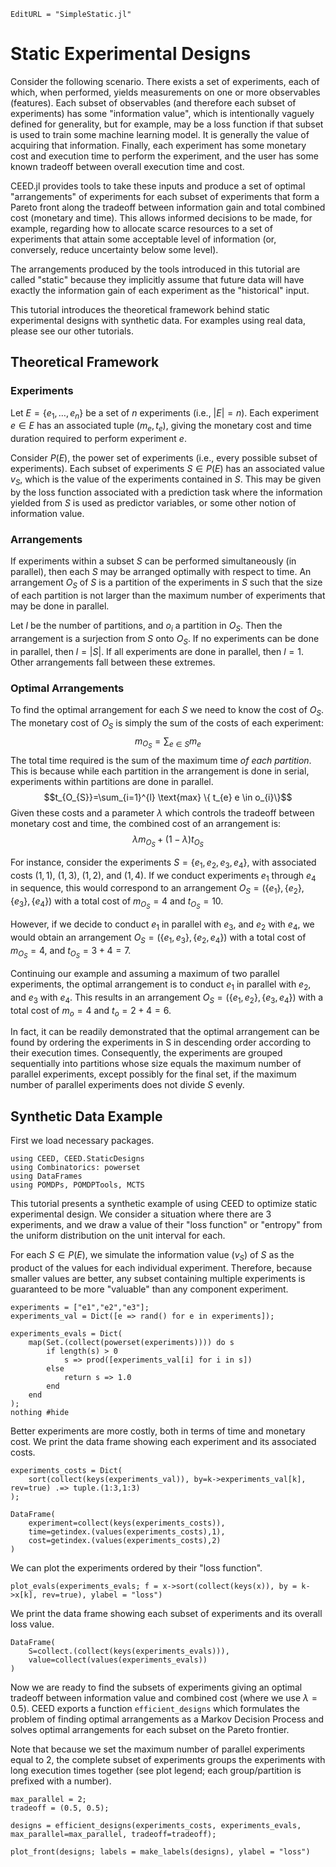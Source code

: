 ```@meta
EditURL = "SimpleStatic.jl"
```

# Static Experimental Designs

Consider the following scenario. There exists a set of experiments, each of which, when performed, yields
measurements on one or more observables (features). Each subset of observables (and therefore each subset of experiments)
has some "information value", which is intentionally vaguely defined for generality, but for example, may be
a loss function if that subset is used  to train some machine learning model. It is generally the value of acquiring that information.
Finally, each experiment has some monetary cost and execution time to perform the experiment, and
the user has some known tradeoff between overall execution time and cost.

CEED.jl provides tools to take these inputs and produce a set of optimal "arrangements" of experiments for each
subset of experiments that form a Pareto front along the tradeoff between information gain and total combined cost
(monetary and time). This allows informed decisions to be made, for example, regarding how to allocate scarce
resources to a set of experiments that attain some acceptable level of information (or, conversely, reduce
uncertainty below some level).

The arrangements produced by the tools introduced in this tutorial are called "static" because they implicitly
assume that future data will have exactly the information gain of each experiment as the "historical" input.

This tutorial introduces the theoretical framework behind static experimental designs with synthetic data.
For examples using real data, please see our other tutorials.

## Theoretical Framework

### Experiments

Let $E = \{ e_1, \ldots, e_n\}$ be a set of $n$ experiments (i.e., $|E|=n$). Each experiment $e \in E$ has an
associated tuple $(m_{e},t_{e})$, giving the monetary cost and time duration required to perform experiment $e$.

Consider $P(E)$, the power set of experiments (i.e., every possible subset of experiments). Each subset of
experiments $S\in P(E)$ has an associated value $v_{S}$, which is the value of the experiments contained in $S$.
This may be given by the loss function associated with a prediction task where the information yielded from $S$
is used as predictor variables, or some other notion of information value.

### Arrangements

If experiments within a subset $S$ can be performed simultaneously (in parallel), then each $S$ may be arranged
optimally with respect to time. An arrangement $O_{S}$ of $S$ is a partition of the experiments in $S$ such that
the size of each partition is not larger than the maximum number of experiments that may be done in parallel.

Let $l$ be the number of partitions, and $o_{i}$ a partition in $O_{S}$. Then the arrangement is a surjection from $S$
onto $O_{S}$. If no experiments can be done in parallel, then $l=|S|$. If all experiments are done in parallel, then
$l=1$. Other arrangements fall between these extremes.

### Optimal Arrangements

To find the optimal arrangement for each $S$ we need to know the cost of $O_{S}$. The monetary cost of $O_{S}$ is simply
the sum of the costs of each experiment:
$$m_{O_{S}}=\sum_{e\in S} m_{e}$$
The total time required is the sum of the maximum time *of each partition*. This is because while each partition in the
arrangement is done in serial, experiments within partitions are done in parallel.
$$t_{O_{S}}=\sum_{i=1}^{l} \text{max} \{ t_{e} e \in o_{i}\}$$
Given these costs and a parameter $\lambda$ which controls the tradeoff between monetary cost and time, the combined
cost of an arrangement is:
$$\lambda m_{O_{S}} + (1-\lambda) t_{O_{S}}$$

For instance, consider the experiments $S = \{e_{1},e_{2},e_{3},e_{4}\}$, with associated costs $(1, 1)$, $(1, 3)$, $(1, 2)$, and $(1, 4)$.
If we conduct experiments $e_1$ through $e_4$ in sequence, this would correspond to an arrangement
$O_{S} = (\{ e_1 \}, \{ e_2 \}, \{ e_3 \}, \{ e_4 \})$ with a total cost of $m_{O_{S}} = 4$ and $t_{O_{S}} = 10$.

However, if we decide to conduct $e_1$ in parallel with $e_3$, and $e_2$ with $e_4$, we would obtain an arrangement
$O_{S} = (\{ e_1, e_3 \}, \{ e_2, e_4 \})$ with a total cost of $m_{O_{S}} = 4$, and $t_{O_{S}} = 3 + 4 = 7$.

Continuing our example and assuming a maximum of two parallel experiments, the optimal arrangement is to conduct
$e_1$ in parallel with $e_2$, and $e_3$ with $e_4$. This results in an arrangement $O_{S} = (\{ e_1, e_2 \}, \{ e_3, e_4 \})$ with a total cost of $m_o = 4$ and $t_o = 2 + 4 = 6$.

In fact, it can be readily demonstrated that the optimal arrangement can be found by ordering the experiments in
S in descending order according to their execution times. Consequently, the experiments are grouped sequentially
into partitions whose size equals the maximum number of parallel experiments, except possibly for the final set,
if the maximum number of parallel experiments does not divide $S$ evenly.

## Synthetic Data Example

First we load necessary packages.

````@example SimpleStatic
using CEED, CEED.StaticDesigns
using Combinatorics: powerset
using DataFrames
using POMDPs, POMDPTools, MCTS
````

This tutorial presents a synthetic example of using CEED to optimize static experimental design.
We consider a situation where there are 3 experiments, and we draw a value of their "loss function"
or "entropy" from the uniform distribution on the unit interval for each.

For each $S\in P(E)$, we simulate the information value ($v_{S}$) of $S$ as the product of
the values for each individual experiment.
Therefore, because smaller values are better, any subset containing multiple experiments is guaranteed to be
more "valuable" than any component experiment.

````@example SimpleStatic
experiments = ["e1","e2","e3"];
experiments_val = Dict([e => rand() for e in experiments]);

experiments_evals = Dict(
    map(Set.(collect(powerset(experiments)))) do s
        if length(s) > 0
            s => prod([experiments_val[i] for i in s])
        else
            return s => 1.0
        end
    end
);
nothing #hide
````

Better experiments are more costly, both in terms of time and monetary cost. We print
the data frame showing each experiment and its associated costs.

````@example SimpleStatic
experiments_costs = Dict(
    sort(collect(keys(experiments_val)), by=k->experiments_val[k], rev=true) .=> tuple.(1:3,1:3)
);

DataFrame(
    experiment=collect(keys(experiments_costs)),
    time=getindex.(values(experiments_costs),1),
    cost=getindex.(values(experiments_costs),2)
)
````

We can plot the experiments ordered by their "loss function".

````@example SimpleStatic
plot_evals(experiments_evals; f = x->sort(collect(keys(x)), by = k->x[k], rev=true), ylabel = "loss")
````

We print the data frame showing each subset of experiments and its overall loss value.

````@example SimpleStatic
DataFrame(
    S=collect.(collect(keys(experiments_evals))),
    value=collect(values(experiments_evals))
)
````

Now we are ready to find the subsets of experiments giving an optimal tradeoff between information
value and combined cost (where we use $\lambda=0.5$). CEED exports a function `efficient_designs`
which formulates the problem of finding optimal arrangements as a Markov Decision Process and solves
optimal arrangements for each subset on the Pareto frontier.

Note that because we set the maximum number of parallel experiments equal to 2, the complete subset
of experiments groups the experiments with long execution times together (see plot legend; each group/partition is
prefixed with a number).

````@example SimpleStatic
max_parallel = 2;
tradeoff = (0.5, 0.5);

designs = efficient_designs(experiments_costs, experiments_evals, max_parallel=max_parallel, tradeoff=tradeoff);

plot_front(designs; labels = make_labels(designs), ylabel = "loss")
````

